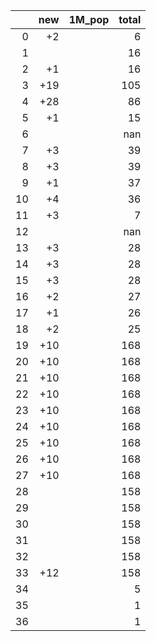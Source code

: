 |    |   new | 1M_pop   |   total |
|---:|------:|:---------|--------:|
|  0 |    +2 |          |       6 |
|  1 |       |          |      16 |
|  2 |    +1 |          |      16 |
|  3 |   +19 |          |     105 |
|  4 |   +28 |          |      86 |
|  5 |    +1 |          |      15 |
|  6 |       |          |     nan |
|  7 |    +3 |          |      39 |
|  8 |    +3 |          |      39 |
|  9 |    +1 |          |      37 |
| 10 |    +4 |          |      36 |
| 11 |    +3 |          |       7 |
| 12 |       |          |     nan |
| 13 |    +3 |          |      28 |
| 14 |    +3 |          |      28 |
| 15 |    +3 |          |      28 |
| 16 |    +2 |          |      27 |
| 17 |    +1 |          |      26 |
| 18 |    +2 |          |      25 |
| 19 |   +10 |          |     168 |
| 20 |   +10 |          |     168 |
| 21 |   +10 |          |     168 |
| 22 |   +10 |          |     168 |
| 23 |   +10 |          |     168 |
| 24 |   +10 |          |     168 |
| 25 |   +10 |          |     168 |
| 26 |   +10 |          |     168 |
| 27 |   +10 |          |     168 |
| 28 |       |          |     158 |
| 29 |       |          |     158 |
| 30 |       |          |     158 |
| 31 |       |          |     158 |
| 32 |       |          |     158 |
| 33 |   +12 |          |     158 |
| 34 |       |          |       5 |
| 35 |       |          |       1 |
| 36 |       |          |       1 |